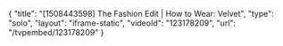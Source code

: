 {
    "title": "[1508443598] The Fashion Edit | How to Wear: Velvet",
    "type": "solo",
    "layout": "iframe-static",
    "videoId": "123178209",
    "url": "\/tvpembed\/123178209"
}